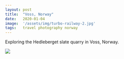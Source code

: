 ```yaml
---
layout: post
title:  "Voss, Norway"
date:   2020-01-04
image:  '/assets/img/turbo-railway-2.jpg'
tags:   travel photography norway
---
```


Exploring the Hedleberget slate quarry in Voss, Norway.

![]({{site.baseurl}}/assets/img/turbo.jpg)
